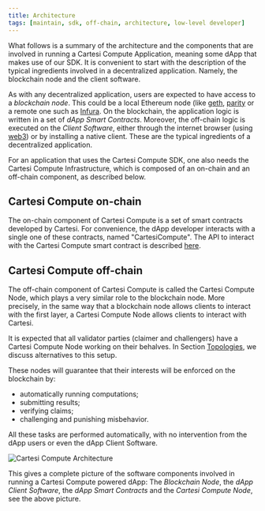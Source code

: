 ```yaml
---
title: Architecture
tags: [maintain, sdk, off-chain, architecture, low-level developer]
---
```


What follows is a summary of the architecture and the components that are involved in running a Cartesi Compute Application, meaning some dApp that makes use of our SDK. It is convenient to start with the description of the typical ingredients involved in a decentralized application. Namely, the blockchain node and the client software.

As with any decentralized application, users are expected to have access to a _blockchain node_. This could be a local Ethereum node (like [geth](https://geth.ethereum.org/), [parity](https://www.parity.io/) or a remote one such as [Infura](https://infura.io/).
On the blockchain, the application logic is written in a set of _dApp Smart Contracts_.
Moreover, the off-chain logic is executed on the _Client Software_, either through the internet browser (using [web3](https://web3js.readthedocs.io/en/v1.2.9/)) or by installing a native client. These are the typical ingredients of a decentralized application.

For an application that uses the Cartesi Compute SDK, one also needs the Cartesi Compute Infrastructure, which is composed of an on-chain and an off-chain component, as described below.

## Cartesi Compute on-chain

The on-chain component of Cartesi Compute is a set of smart contracts developed by Cartesi.
For convenience, the dApp developer interacts with a single one of these contracts, named "CartesiCompute".
The API to interact with the Cartesi Compute smart contract is described [here](../compute/instantiate.md).

## Cartesi Compute off-chain

The off-chain component of Cartesi Compute is called the Cartesi Compute Node, which plays a very similar role to the blockchain node.
More precisely, in the same way that a blockchain node allows clients to interact with the first layer, a Cartesi Compute Node allows clients to interact with Cartesi.

It is expected that all validator parties (claimer and challengers) have a Cartesi Compute Node working on their behalves.
In Section [Topologies](../compute/topologies.md), we discuss alternatives to this setup.

These nodes will guarantee that their interests will be enforced on the blockchain by:

- automatically running computations;
- submitting results;
- verifying claims;
- challenging and punishing misbehavior.

All these tasks are performed automatically, with no intervention from the dApp users or even the dApp Client Software.

![Cartesi Compute Architecture](/img/compute-architecture.png)

This gives a complete picture of the software components involved in running a Cartesi Compute powered dApp: The _Blockchain Node_, the _dApp Client Software_, the _dApp Smart Contracts_ and the _Cartesi Compute Node_, see the above picture.
